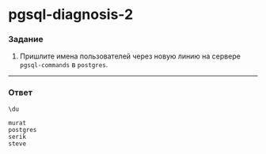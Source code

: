# pgsql-diagnosis-2

### Задание

1. Пришлите имена пользователей через новую линию на сервере `pgsql-commands` в `postgres`.

---

### Ответ

```
\du
```

```
murat
postgres
serik
steve
```
